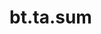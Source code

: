 <div itemscope itemtype="http://developers.google.com/ReferenceObject">
<meta itemprop="name" content="bt.ta.sum" />
<meta itemprop="path" content="Stable" />
</div>

# bt.ta.sum

<!-- Insert buttons and diff -->

<table class="tfo-notebook-buttons tfo-api nocontent" align="left">

</table>





<pre class="devsite-click-to-copy prettyprint lang-py tfo-signature-link">
<code>bt.ta.sum(
    *args, **kwargs
) -> np.array
</code></pre>



<!-- Placeholder for "Used in" -->
